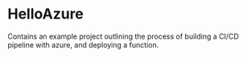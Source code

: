 # HelloAzure
Contains an example project outlining the process of building a CI/CD pipeline with azure, and deploying a function.
